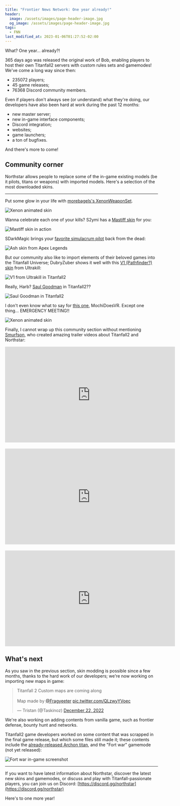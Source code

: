 ```yaml
---
title: "Frontier News Network: One year already!"
header:
  image: /assets/images/page-header-image.jpg
  og_image: /assets/images/page-header-image.jpg
tags:
  - FNN
last_modified_at: 2023-01-06T01:27:52-02:00
---
```


What? One year... already?!

365 days ago was released the original work of Bob, enabling players to host their own Titanfall2 servers with custom
rules sets and gamemodes! We've come a long way since then:
* 235072 players;
* 45 game releases;
* 76368 Discord community members.

Even if players don't always see (or understand) what they're doing, our developers have also been hard at work during 
the past 12 months:
* new master server;
* new in-game interface components;
* Discord integration;
* websites;
* game launchers;
* a ton of bugfixes.

And there's more to come!

## Community corner

Northstar allows people to replace some of the in-game existing models (be it pilots, titans or weapons) with imported
models. Here's a selection of the most downloaded skins.

---

Put some glow in your life with [morebagels's XenonWeaponSet](https://northstar.thunderstore.io/package/morebagels/XenonWeaponSet/).

![Xenon animated skin](/assets/images/posts/one-year/xenon.gif)

Wanna celebrate each one of your kills? S2ymi has a [Mastiff skin](https://northstar.thunderstore.io/package/S2Mods/MastiffKillReactiveSkin/) for you:

![Mastiff skin in action](/assets/images/posts/one-year/HighParallelAntlion.gif)

SDarkMagic brings your [favorite simulacrum pilot](https://northstar.thunderstore.io/package/SDarkMagic/Phase_Pilot_Ash/) back from the dead:

![Ash skin from Apex Legends](/assets/images/posts/one-year/ash.png)

But our community also like to import elements of their beloved games into the Titanfall Universe; DubryZuber shows it well with this [V1 (Pathfinder?) skin](https://northstar.thunderstore.io/package/DobryZuber/ZuberV1/) from Ultrakill:

![V1 from Ultrakill in Titanfall2](/assets/images/posts/one-year/v1.png)

Really, Harb? [Saul Goodman](https://northstar.thunderstore.io/package/Harb_Mods/Saul_Goodman/) in Titanfall2??

![Saul Goodman in Titanfall2](/assets/images/posts/one-year/goodman.png)

I don't even know what to say for [this one](https://northstar.thunderstore.io/package/MochiDoesVR/AmongUsStimPilot/), MochiDoesVR. Except one thing... EMERGENCY MEETING!!

![Xenon animated skin](/assets/images/posts/one-year/among.png)

Finally, I cannot wrap up this community section without mentioning [Smurfson](https://www.youtube.com/@Smurfson/videos), who created amazing trailer videos about Titanfall2 and Northstar:

<iframe width="560" height="315" src="https://www.youtube-nocookie.com/embed/en06Y6CPMQg" title="YouTube video player" frameborder="0" allow="accelerometer; autoplay; clipboard-write; encrypted-media; gyroscope; picture-in-picture; web-share" allowfullscreen></iframe>

<iframe style="padding-top: 20px" width="560" height="315" src="https://www.youtube-nocookie.com/embed/suhBGqzDbNA" title="YouTube video player" frameborder="0" allow="accelerometer; autoplay; clipboard-write; encrypted-media; gyroscope; picture-in-picture; web-share" allowfullscreen></iframe>

<iframe style="padding-top: 20px" width="560" height="315" src="https://www.youtube-nocookie.com/embed/vyUxAwobY60" title="YouTube video player" frameborder="0" allow="accelerometer; autoplay; clipboard-write; encrypted-media; gyroscope; picture-in-picture" allowfullscreen></iframe>

## What's next

As you saw in the previous section, skin modding is possible since a few months, thanks to the hard work of our developers; we're now working on importing new maps in game:

<blockquote class="twitter-tweet"><p lang="en" dir="ltr">Titanfall 2 Custom maps are coming along<br><br>Map made by <a href="https://twitter.com/fragyeeter?ref_src=twsrc%5Etfw">@Fragyeeter</a> <a href="https://t.co/QLzwyYVoec">pic.twitter.com/QLzwyYVoec</a></p>&mdash; Tristan (@Taskinoz) <a href="https://twitter.com/Taskinoz/status/1606073735135760384?ref_src=twsrc%5Etfw">December 22, 2022</a></blockquote> <script async src="https://platform.twitter.com/widgets.js" charset="utf-8"></script>

We're also working on adding contents from vanilla game, such as frontier defense, bounty hunt and networks.

Titanfall2 game developers worked on some content that was scrapped in the final game release, but which some files still made it; these contents include the [already-released Archon titan](https://northstar.thunderstore.io/package/GalacticMoblin/MoblinArchon/), and the "Fort war" gamemode (not yet released): 

![Fort war in-game screenshot](/assets/images/posts/one-year/fw.png)

---

If you want to have latest information about Northstar, discover the latest new skins and gamemodes, or discuss and play with Titanfall-passionate players, you can join us on Discord: [https://discord.gg/northstar](https://discord.gg/northstar)


Here's to one more year! 
